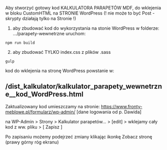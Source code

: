 Aby stworzyć gotowy kod KALKULATORA PARAPETÓW MDF,
do wklejenia w bloku CustomHTML na STRONIE WordPress
(! nie może to być Post - skrypty działają tylko na Stronie !)

1. aby zbudować kod do wykorzystania na stonie WordPress
   w folderze: .../parapety-wewnetrzne uruchom:
```console
npm run build
```

2. aby zbudować TYLKO index.css z plików .sass
```console
gulp
```

kod do wklejenia na stronę WordPress powstanie w:
## /dist_kalkulator/kalkulator_parapety_wewnetrzne__kod_WordPress.html

Zaktualizowany kod umieszczamy na stronie:
https://www.fronty-meblowe.pl/formularz/wp-admin/
[dane logowania od p. Dawida]

na WP-Admin > Strony > Kalkulator parapetów... > [edit] > wklejamy cały kod z ww. pliku > [ Zapisz ]

Po zapisaniu możemy podejrzeć zmiany klikając ikonkę Zobacz stronę (prawy górny róg ekranu)